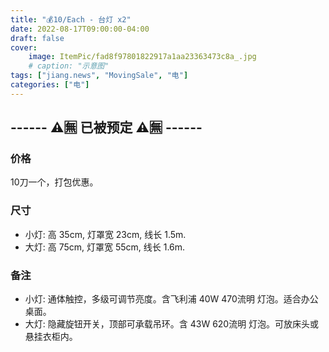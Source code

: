 ```yaml
---
title: "💰10/Each - 台灯 x2"
date: 2022-08-17T09:00:00-04:00
draft: false
cover:
    image: ItemPic/fad8f97801822917a1aa23363473c8a_.jpg
    # caption: "示意图"
tags: ["jiang.news", "MovingSale", "电"]
categories: ["电"]
---
```


## ------ ⚠️🈚 已被预定 ⚠️🈚 ------

### 价格
10刀一个，打包优惠。

### 尺寸
- 小灯: 高 35cm, 灯罩宽 23cm, 线长 1.5m.
- 大灯: 高 75cm, 灯罩宽 55cm, 线长 1.6m.

### 备注
- 小灯: 通体触控，多级可调节亮度。含飞利浦 40W 470流明 灯泡。适合办公桌面。
- 大灯: 隐藏旋钮开关，顶部可承载吊环。含 43W 620流明 灯泡。可放床头或悬挂衣柜内。



